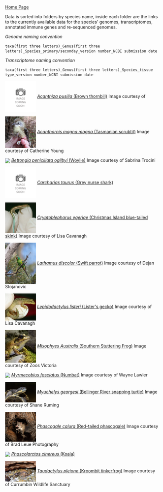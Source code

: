 [Home Page](index.md)

Data is sorted into folders by species name, inside each folder are the links to the currently available data for the species' genomes, transcriptomes, annotated immune genes and re-sequenced genomes.</font>

*Genome naming convention*
```
taxa(first three letters)_Genus(first three letters)_Species_primary/seconday_version number_NCBI submission date
```

*Transcriptome naming convention*
```
taxa(first three letters)_Genus(first three letters)_Species_tissue type_version number_NCBI submission date
```

<img src = "images/Image-Coming-Soon.png" width = 100 align = "center">  [*Acanthiza pusilla* (Brown thornbill)](./species/Acanthiza_pusilla.md) Image courtesy of

<img src = "images/Acanthornis_magnus_greenianus.jpg" width = 100 align = "center">  [*Acanthornis magna magna* (Tasmanian scrubtit)](./species/Acanthornis_magna_greeniana.md) Image courtesy of Catherine Young

<img src = "images/Bettongia_pencillata.jpg" width = 100 align = "center">  [*Bettongia penicillata ogilbyi* (Woylie)](./species/Bettongia_penicillata_ogilbyi.md)
Image courtesy of Sabrina Trocini

<img src = "images/Image-Coming-Soon.png" width = 100 align = "center">  [*Carcharias taurus* (Grey nurse shark)](./species/Carcharias_taurus.md)

<img src = "images/Cryptoblepharus_egeriae.jpg" width = 100 align = "center">  [*Cryptoblepharus egeriae* (Christmas Island blue-tailed skink)](./species/Cryptoblepharus_egeriae.md) Image courtesy of Lisa Cavanagh

<img src = "images/Lathamus_discolor.jpg" width = 100 align = "center">  [*Lathamus discolor* (Swift parrot)](./species/Lathamus_discolor.md) Image courtesy of Dejan Stojanovic

<img src = "images/Lepidodactylus_listeri.jpg" width = 100 align = "center">  [*Lepidodactylus listeri* (Lister's gecko)](./species/Lepidodactylus_listeri.md) Image courtesy of Lisa Cavanagh

<img src = "images/Mixophyes_australis.jpg" width = 100 align = "center">  [*Mixophyes Australis* (Southern Stuttering Frog)](./species/Mixophyes_australis.md) Image courtesy of Zoos Victoria

<img src = "images/Myrmecobius_fasciatus.jpg" width = 100 align = "center">  [*Myrmecobius fasciatus* (Numbat)](./species/Myrmecobius_fasciatus.md) Image courtesy of Wayne Lawler

<img src = "images/Myuchelys_georgesi.jpg" width = 100 align = "center">  [*Myuchelys georgesi* (Bellinger River snapping turtle)](./species/Myuchelys_georgesi.md) Image courtesy of Shane Ruming

<img src = "images/Phascogale calura.jpg" width = 100 align = "center">  [*Phascogale calura* (Red-tailed phascogale)](./species/Phascogale_calura.md) Image courtesy of Brad Leue Photography

<img src = "images/Phascolartus_cinereus.jpg" width = 100 align = "center">  [*Phascolarctos cinereus* (Koala)](./species/Phascolarctos_cinereus.md)

<img src = "images/Taudactylus_pleione.jpg" width = 100 align = "center">  [*Taudactylus pleione* (Kroombit tinkerfrog)](./species/Taudactylus_pleione.md) Image courtesy of Currumbin Wildlife Sanctuary


